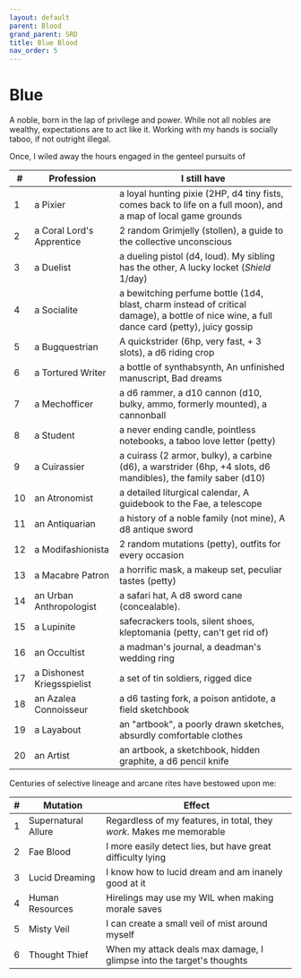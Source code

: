 ```yaml
---
layout: default
parent: Blood
grand_parent: SRD
title: Blue Blood
nav_order: 5
---
```


# Blue
A noble, born in the lap of privilege and power. While not all nobles are wealthy, expectations are to act like it. Working with my hands is socially taboo, if not outright illegal.

Once, I wiled away the hours engaged in the genteel pursuits of

|#|Profession |I still have|
|------|-----------|-|
|1     |a Pixier | a loyal hunting pixie (2HP, d4 tiny fists, comes back to life on a full moon), and a map of local game grounds|
|2     |a Coral Lord's Apprentice | 2 random Grimjelly (stollen), a guide to the collective unconscious|
|3     |a Duelist | a dueling pistol (d4, loud). My sibling has the other, A lucky locket (_Shield_ 1/day)|
|4     |a Socialite|a bewitching perfume bottle (1d4, blast, charm instead of critical damage), a bottle of nice wine, a full dance card (petty), juicy gossip|
|5     |a Bugquestrian|A quickstrider (6hp, very fast, + 3 slots), a d6 riding crop|
|6     |a Tortured Writer|a bottle of synthabsynth, An unfinished manuscript, Bad dreams|
|7     |a Mechofficer|a d6 rammer, a d10 cannon (d10, bulky, ammo, formerly mounted), a cannonball|
|8     |a Student|a never ending candle, pointless notebooks, a taboo love letter (petty)|
|9     |a Cuirassier|a cuirass (2 armor, bulky), a carbine (d6), a warstrider (6hp, +4 slots, d6 mandibles), the family saber (d10)|
|10    |an Atronomist|a detailed liturgical calendar, A guidebook to the Fae, a telescope|
|11    |an Antiquarian|a history of a noble family (not mine), A d8 antique sword|
|12    |a Modifashionista|2 random mutations (petty), outfits for every occasion|
|13    |a Macabre Patron|a horrific mask, a makeup set, peculiar tastes (petty)|
|14    |an Urban Anthropologist|a safari hat, A d8 sword cane (concealable).|
|15    |a Lupinite|safecrackers tools, silent shoes, kleptomania (petty, can't get rid of)|
|16    |an Occultist|a madman's journal, a deadman's wedding ring|
|17    |a Dishonest Kriegsspielist|a set of tin soldiers, rigged dice|
|18    |an Azalea Connoisseur|a d6 tasting fork, a poison antidote, a field sketchbook|
|19    |a Layabout|an "artbook", a poorly drawn sketches, absurdly comfortable clothes|
|20    |an Artist|an artbook, a sketchbook, hidden graphite, a d6 pencil knife|

Centuries of selective lineage and arcane rites have bestowed upon me:

|#|Mutation|Effect|
|------|-----------|-|
|1     |Supernatural Allure| Regardless of my features, in total, they _work_. Makes me memorable |
|2     |Fae Blood| I more easily detect lies, but have great difficulty lying|
|3     |Lucid Dreaming | I know how to lucid dream and am inanely good at it|
|4     |Human Resources| Hirelings may use my WIL when making morale saves|
|5     |Misty Veil|I can create a small veil of mist around myself|
|6     |Thought Thief | When my attack deals max damage, I glimpse into the target's thoughts|
